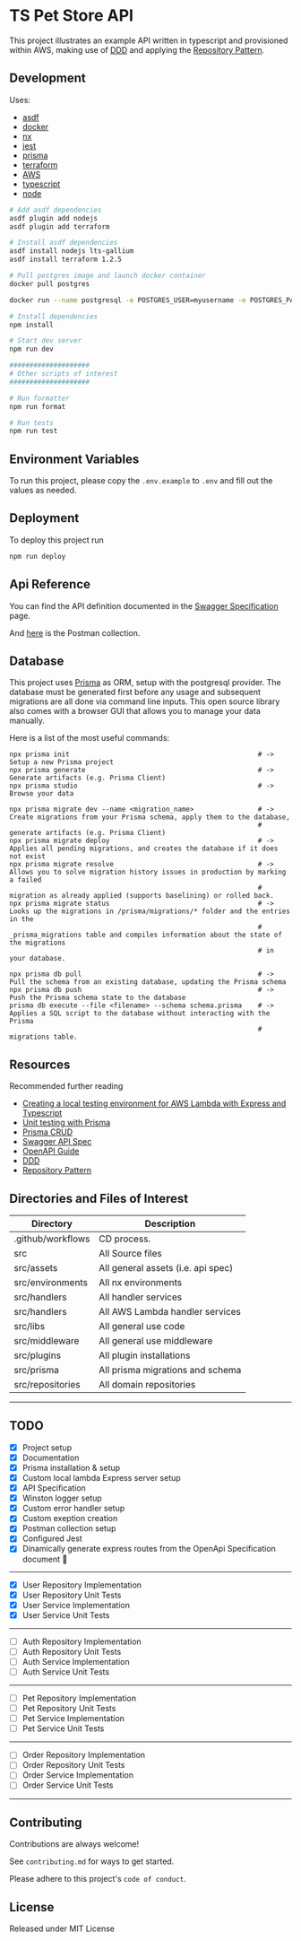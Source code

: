 # TS Pet Store API

This project illustrates an example API written in typescript and provisioned within AWS, making use of [DDD](https://alejandrome.github.io/ddd-essentials-1) and applying the [Repository Pattern](https://learn.microsoft.com/en-us/dotnet/architecture/microservices/microservice-ddd-cqrs-patterns/infrastructure-persistence-layer-design).

## Development

Uses:

- [asdf](https://asdf-vm.com)
- [docker](https://docker.com/)
- [nx](https://nx.dev/)
- [jest](https://nx.dev/packages/jest)
- [prisma](https://www.prisma.io/)
- [terraform](https://www.terraform.io/language)
- [AWS](https://registry.terraform.io/providers/hashicorp/aws/latest/docs)
- [typescript](https://www.typescriptlang.org/)
- [node](https://nodejs.org/en/)

```bash
# Add asdf dependencies
asdf plugin add nodejs
asdf plugin add terraform

# Install asdf dependencies
asdf install nodejs lts-gallium
asdf install terraform 1.2.5

# Pull postgres image and launch docker container
docker pull postgres

docker run --name postgresql -e POSTGRES_USER=myusername -e POSTGRES_PASSWORD=mypassword -p 5432:5432 -v /data:/var/lib/postgresql/data -d postgres

# Install dependencies
npm install

# Start dev server
npm run dev

####################
# Other scripts of interest
####################

# Run formatter
npm run format

# Run tests
npm run test
```

## Environment Variables

To run this project, please copy the `.env.example` to `.env` and fill out the values as needed.

[comment]: # 'See https://ohmybuck.com/2020-05-23-14-48-env-file-checker'

## Deployment

To deploy this project run

```bash
npm run deploy
```

## Api Reference

You can find the API definition documented in the [Swagger Specification](https://app.swaggerhub.com/apis/TLRPersonalSpace/PetStore/1.1.0) page.

And [here](https://www.getpostman.com/collections/7f33955632e654d9c37d) is the Postman collection.

## Database

This project uses [Prisma](https://www.prisma.io/) as ORM, setup with the postgresql provider.
The database must be generated first before any usage and subsequent migrations are all done via command line inputs. This open source library also comes with a browser GUI that allows you to manage your data manually.

Here is a list of the most useful commands:

```shell
npx prisma init                                               # -> Setup a new Prisma project
npx prisma generate                                           # -> Generate artifacts (e.g. Prisma Client)
npx prisma studio                                             # -> Browse your data

npx prisma migrate dev --name <migration_name>                # -> Create migrations from your Prisma schema, apply them to the database,
                                                              # generate artifacts (e.g. Prisma Client)
npx prisma migrate deploy                                     # -> Applies all pending migrations, and creates the database if it does not exist
npx prisma migrate resolve                                    # -> Allows you to solve migration history issues in production by marking a failed
                                                              # migration as already applied (supports baselining) or rolled back.
npx prisma migrate status                                     # -> Looks up the migrations in /prisma/migrations/* folder and the entries in the
                                                              # _prisma_migrations table and compiles information about the state of the migrations
                                                              # in your database.

npx prisma db pull                                            # -> Pull the schema from an existing database, updating the Prisma schema
npx prisma db push                                            # -> Push the Prisma schema state to the database
prisma db execute --file <filename> --schema schema.prisma    # -> Applies a SQL script to the database without interacting with the Prisma
                                                              # migrations table.
```

## Resources

Recommended further reading

- [Creating a local testing environment for AWS Lambda with Express and Typescript](https://medium.com/doorr/creating-a-local-testing-environment-for-aws-lambda-with-express-and-typescript-90984a1d7071)
- [Unit testing with Prisma](https://www.prisma.io/docs/guides/testing/unit-testing)
- [Prisma CRUD](https://www.prisma.io/docs/concepts/components/prisma-client/crud#update)
- [Swagger API Spec](https://app.swaggerhub.com/apis/TLRPersonalSpace/PetStore/1.1.0#/)
- [OpenAPI Guide](https://swagger.io/docs/specification/about/)
- [DDD](https://alejandrome.github.io/ddd-essentials-1)
- [Repository Pattern](https://dev.to/fyapy/repository-pattern-with-typescript-and-nodejs-25da)

## Directories and Files of Interest

| Directory            | Description                                             |
| -------------------- | ------------------------------------------------------- |
| .github/workflows    | CD process.                                             |
| src                  | All Source files                                        |
| src/assets           | All general assets (i.e. api spec)                      |
| src/environments     | All nx environments                                     |
| src/handlers         | All handler services                                    |
| src/handlers         | All AWS Lambda handler services                         |
| src/libs             | All general use code                                    |
| src/middleware       | All general use middleware                              |
| src/plugins          | All plugin installations                                |
| src/prisma           | All prisma migrations and schema                        |
| src/repositories     | All domain repositories                                 |

---

## TODO

- [x] Project setup
- [x] Documentation
- [x] Prisma installation & setup
- [x] Custom local lambda Express server setup
- [x] API Specification
- [x] Winston logger setup
- [x] Custom error handler setup
- [x] Custom exeption creation
- [x] Postman collection setup
- [x] Configured Jest
- [x] Dinamically generate express routes from the OpenApi Specification document :rocket:

---

- [x] User Repository Implementation
- [x] User Repository Unit Tests
- [x] User Service Implementation
- [x] User Service Unit Tests

---

- [ ] Auth Repository Implementation
- [ ] Auth Repository Unit Tests
- [ ] Auth Service Implementation
- [ ] Auth Service Unit Tests

---

- [ ] Pet Repository Implementation
- [ ] Pet Repository Unit Tests
- [ ] Pet Service Implementation
- [ ] Pet Service Unit Tests

---

- [ ] Order Repository Implementation
- [ ] Order Repository Unit Tests
- [ ] Order Service Implementation
- [ ] Order Service Unit Tests

---

## Contributing

Contributions are always welcome!

See `contributing.md` for ways to get started.

Please adhere to this project's `code of conduct`.

## License

Released under MIT License
